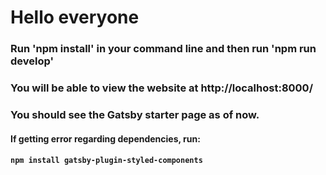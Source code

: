 # Hello everyone

### Run 'npm install' in your command line and then run 'npm run develop'

### You will be able to view the website at http://localhost:8000/

### You should see the Gatsby starter page as of now.

#### If getting error regarding dependencies, run: 
####  `npm install gatsby-plugin-styled-components`
